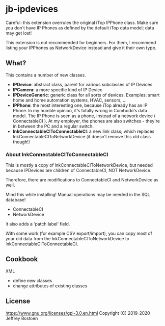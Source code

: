 # jb-ipdevices

Careful: this extension overrules the original iTop IPPhone class.
Make sure you don't have IP Phones as defined by the default iTop data model; data may get lost!

This extension is not recommended for beginners. For them, I recommend listing your IPPhones as NetworkDevice instead and give it their own type.

## What?
This contains a number of new classes.

* **IPDevice**: abstract class, parent for various subclasses of IP Devices.
* **IPCamera**: a more specific kind of IP Device
* **IPDeviceGeneric**: generic class for all sorts of devices. Examples: smart home and home automation systems, HVAC, sensors, ...
* **IPPhone**: the most interesting one, because iTop already has an IP Phone. In my humble opinion, it's totally wrong in Combodo's data model. The IP Phone is seen as a phone, instead of a network device ( ConnectableCI ). At my employer, the phones are also switches - they're in between the PC and a regular switch. 
* **lnkConnectableCIToConnectableCI**: a new link class; which replaces lnkConnectableCIToNetworkDevice (it doesn't remove this old class though!)

### About lnkConnectableCIToConnectableCI
This is mostly a copy of lnkConnectableCIToNetworkDevice, but needed because IPDevices are children of ConnectableCI, NOT NetworkDevice.

Therefore, there are modifications to ConnectableCI and NetworkDevice as well.

Mind this while installing! Manual operations may be needed in the SQL database!
- ConnectableCI
- NetworkDevice

It also adds a 'patch label' field.

With some work (for example CSV export/import), you can copy most of your old data from the lnkConnectableCIToNetworkDevice to lnkConnectableCIToConnectableCI.

## Cookbook

XML
- define new classes
- change attributes of existing classes

## License
https://www.gnu.org/licenses/gpl-3.0.en.html
Copyright (C) 2019-2020 Jeffrey Bostoen
